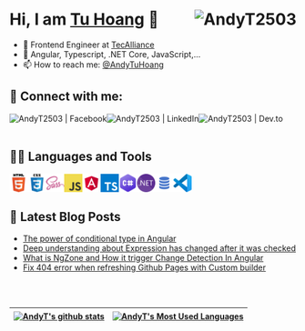 # Hi, I am [Tu Hoang](https://andyt2503.github.io/ "tuhoang") 👋 <img align="right" src="https://komarev.com/ghpvc/?username=AndyT2503" alt="AndyT2503" />

- 👀 Frontend Engineer at [TecAlliance](https://www.tecalliance.net/ "TecAlliance")
- 💖 Angular, Typescript, .NET Core, JavaScript,... 
- 📫 How to reach me: [@AndyTuHoang](https://www.facebook.com/AndyTu.Hoang/ "Tu Hoang")

## 🤝 Connect with me:

[<img align="left" alt="AndyT2503 | Facebook" src="https://img.shields.io/badge/Facebook-1877F2?style=for-the-badge&logo=facebook&logoColor=white" />](https://www.facebook.com/AndyTu.Hoang/)
[<img align="left" alt="AndyT2503 | LinkedIn" src="https://img.shields.io/badge/LinkedIn-0077B5?style=for-the-badge&logo=linkedin&logoColor=white" />](https://www.linkedin.com/in/tu-hoang-787951195/)
[<img align="left" alt="AndyT2503 | Dev.to" src="https://img.shields.io/badge/Dev.to-12100E?style=for-the-badge&logo=devdotto&logoColor=white%22" />](https://dev.to/andyt2503)
<br />
<br />

## 👨‍💻 Languages and Tools

<img align="left" alt="HTML5" height="32" width="32" src="https://raw.githubusercontent.com/github/explore/80688e429a7d4ef2fca1e82350fe8e3517d3494d/topics/html/html.png" />
<img align="left" alt="CSS3" height="32" width="32" src="https://raw.githubusercontent.com/github/explore/80688e429a7d4ef2fca1e82350fe8e3517d3494d/topics/css/css.png" />
<img align="left" alt="Sass" height="32" width="32" src="https://raw.githubusercontent.com/github/explore/80688e429a7d4ef2fca1e82350fe8e3517d3494d/topics/sass/sass.png" />
<img align="left" alt="JS"height="32" width="32" src="https://raw.githubusercontent.com/github/explore/80688e429a7d4ef2fca1e82350fe8e3517d3494d/topics/javascript/javascript.png" />
<img align="left" alt="Angular"height="32" width="32" src="https://raw.githubusercontent.com/github/explore/80688e429a7d4ef2fca1e82350fe8e3517d3494d/topics/angular/angular.png" />
<img align="left" alt="Typescript"height="32" width="32" src="https://raw.githubusercontent.com/github/explore/80688e429a7d4ef2fca1e82350fe8e3517d3494d/topics/typescript/typescript.png" />
<img align="left" alt="csharp"height="32" width="32" src="https://raw.githubusercontent.com/github/explore/80688e429a7d4ef2fca1e82350fe8e3517d3494d/topics/csharp/csharp.png" />
<img align="left" alt="dotnet"height="32" width="32" src="https://raw.githubusercontent.com/github/explore/93d8a67084f94b2a444e510199a6e7622e5b09a3/topics/dotnet/dotnet.png" />
<img align="left" alt="SQL"height="32" width="32" src="https://raw.githubusercontent.com/github/explore/80688e429a7d4ef2fca1e82350fe8e3517d3494d/topics/sql/sql.png" />
<img align="left" alt="VS Code"height="32" width="32" src="https://raw.githubusercontent.com/github/explore/80688e429a7d4ef2fca1e82350fe8e3517d3494d/topics/visual-studio-code/visual-studio-code.png" />
<br />
<br /> 

## 📝 Latest Blog Posts
- [The power of conditional type in Angular](https://andyt2503.github.io/blog/the-power-of-conditional-type-in-angular)
- [Deep understanding about Expression has changed after it was checked](https://andyt2503.github.io/blog/deep-understanding-about-expression-has-changed-after-it-was-checked)
- [What is NgZone and How it trigger Change Detection In Angular](https://andyt2503.github.io/blog/what-is-ngzone-and-how-it-trigger-change-detection)
- [Fix 404 error when refreshing Github Pages with Custom builder](https://andyt2503.github.io/blog/fix-404-error-when-refreshing-github-page-with-custom-builder)
<br />
<br /> 

| <a href="https://github.com/AndyT2503"><img align="center" src="https://github-readme-stats.vercel.app/api?username=AndyT2503&show_icons=true&include_all_commits=true&theme=buefy&hide_border=true" alt="AndyT's github stats" /></a> | <a href="https://github-readme-stats.vercel.app/api/top-langs/?username=AndyT2503&layout=compact&theme=buefy&hide_border=true"><img align="center" src="https://github-readme-stats.vercel.app/api/top-langs/?username=AndyT2503&layout=compact&theme=buefy&hide_border=true" alt="AndyT's Most Used Languages"/></a> |
| ------------- | ------------- |

<br />

